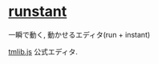 [runstant](#)
========

一瞬で動く, 動かせるエディタ(run + instant)


[tmlib.js](http://phi-jp.github.io/tmlib.js/) 公式エディタ.
